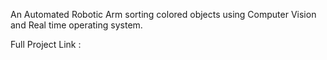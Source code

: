 An Automated Robotic Arm sorting colored objects using Computer Vision and Real time operating system.

Full Project Link :  
